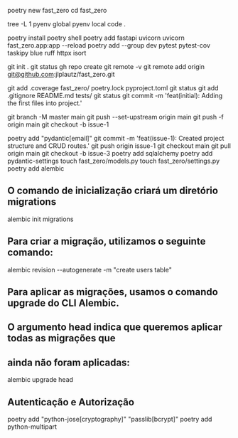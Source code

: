 


poetry new fast_zero
cd fast_zero

tree -L 1
pyenv global
pyenv local
code .

poetry install
poetry shell
poetry add fastapi uvicorn
uvicorn fast_zero.app:app --reload
poetry add --group dev pytest pytest-cov taskipy blue ruff httpx isort


git init .
git status
gh repo create
git remote -v
git remote add origin git@github.com:jlplautz/fast_zero.git 

git add .coverage fast_zero/ poetry.lock pyproject.toml
git status 
git add .gitignore README.md tests/
git status 
git commit -m 'feat(initial): Adding the first files into project.'

git branch -M master main
git push --set-upstream origin main
git push -f origin main
git checkout -b issue-1

poetry add "pydantic[email]"
git commit -m 'feat(issue-1): Created project structure and CRUD routes.'
git push origin issue-1
git checkout main
git pull origin main
git checkout -b issue-3
poetry add sqlalchemy
poetry add pydantic-settings
touch fast_zero/models.py
touch fast_zero/settings.py
poetry add alembic

## O comando de inicialização criará um diretório migrations
alembic init migrations

## Para criar a migração, utilizamos o seguinte comando:
alembic revision --autogenerate -m "create users table"

## Para aplicar as migrações, usamos o comando upgrade do CLI Alembic. 
## O argumento head indica que queremos aplicar todas as migrações que 
## ainda não foram aplicadas:
alembic upgrade head

## Autenticação e Autorização
poetry add "python-jose[cryptography]" "passlib[bcrypt]"
poetry add python-multipart
